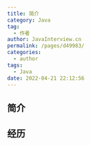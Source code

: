 ```yaml
---
title: 简介
category: Java
tag: 
  - 作者
author: JavaInterview.cn
permalink: /pages/d49983/
categories: 
  - author
tags: 
  - Java
date: 2022-04-21 22:12:56
---
```


## 简介



## 经历

